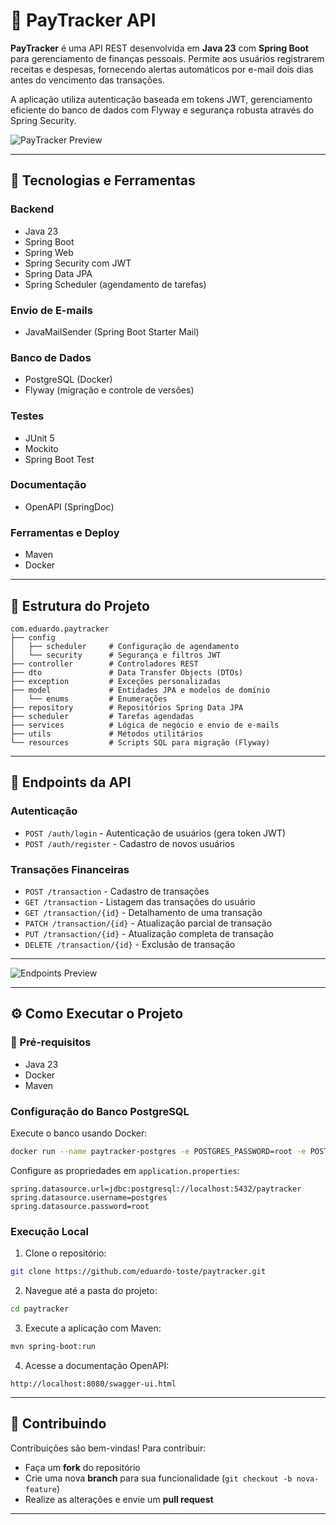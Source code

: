 # 💸 PayTracker API

**PayTracker** é uma API REST desenvolvida em **Java 23** com **Spring Boot** para gerenciamento de finanças pessoais. Permite aos usuários registrarem receitas e despesas, fornecendo alertas automáticos por e-mail dois dias antes do vencimento das transações.

A aplicação utiliza autenticação baseada em tokens JWT, gerenciamento eficiente do banco de dados com Flyway e segurança robusta através do Spring Security.

![PayTracker Preview](https://github.com/user-attachments/assets/02dc4fa5-1dc8-4723-8fb8-3d761e8095bd)

---

## 🚀 Tecnologias e Ferramentas

### Backend
- Java 23
- Spring Boot
- Spring Web
- Spring Security com JWT
- Spring Data JPA
- Spring Scheduler (agendamento de tarefas)

### Envio de E-mails
- JavaMailSender (Spring Boot Starter Mail)

### Banco de Dados
- PostgreSQL (Docker)
- Flyway (migração e controle de versões)

### Testes
- JUnit 5
- Mockito
- Spring Boot Test

### Documentação
- OpenAPI (SpringDoc)

### Ferramentas e Deploy
- Maven
- Docker

---

## 📁 Estrutura do Projeto

```
com.eduardo.paytracker
├── config
│   ├── scheduler     # Configuração de agendamento
│   └── security      # Segurança e filtros JWT
├── controller        # Controladores REST
├── dto               # Data Transfer Objects (DTOs)
├── exception         # Exceções personalizadas
├── model             # Entidades JPA e modelos de domínio
│   └── enums         # Enumerações
├── repository        # Repositórios Spring Data JPA
├── scheduler         # Tarefas agendadas
├── services          # Lógica de negócio e envio de e-mails
├── utils             # Métodos utilitários
└── resources         # Scripts SQL para migração (Flyway)
```

---

## 📌 Endpoints da API

### Autenticação
- `POST /auth/login` - Autenticação de usuários (gera token JWT)
- `POST /auth/register` - Cadastro de novos usuários

### Transações Financeiras
- `POST /transaction` - Cadastro de transações
- `GET /transaction` - Listagem das transações do usuário
- `GET /transaction/{id}` - Detalhamento de uma transação
- `PATCH /transaction/{id}` - Atualização parcial de transação
- `PUT /transaction/{id}` - Atualização completa de transação
- `DELETE /transaction/{id}` - Exclusão de transação

---

![Endpoints Preview](https://github.com/user-attachments/assets/26d48313-2f77-4753-b316-250657575168)

---

## ⚙️ Como Executar o Projeto

### 🔧 Pré-requisitos
- Java 23
- Docker
- Maven

### Configuração do Banco PostgreSQL

Execute o banco usando Docker:
```bash
docker run --name paytracker-postgres -e POSTGRES_PASSWORD=root -e POSTGRES_DB=paytracker -p 5432:5432 -d postgres:latest
```

Configure as propriedades em `application.properties`:
```properties
spring.datasource.url=jdbc:postgresql://localhost:5432/paytracker
spring.datasource.username=postgres
spring.datasource.password=root
```

### Execução Local
1. Clone o repositório:
```sh
git clone https://github.com/eduardo-toste/paytracker.git
```

2. Navegue até a pasta do projeto:
```sh
cd paytracker
```

3. Execute a aplicação com Maven:
```sh
mvn spring-boot:run
```

4. Acesse a documentação OpenAPI:
```url
http://localhost:8080/swagger-ui.html
```

---

## 🤝 Contribuindo

Contribuições são bem-vindas! Para contribuir:
- Faça um **fork** do repositório
- Crie uma nova **branch** para sua funcionalidade (`git checkout -b nova-feature`)
- Realize as alterações e envie um **pull request**

---